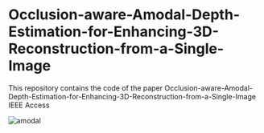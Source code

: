 # Occlusion-aware-Amodal-Depth-Estimation-for-Enhancing-3D-Reconstruction-from-a-Single-Image
This repository contains the code of the paper Occlusion-aware-Amodal-Depth-Estimation-for-Enhancing-3D-Reconstruction-from-a-Single-Image IEEE Access
 
![amodal](./Amodal.gif)
